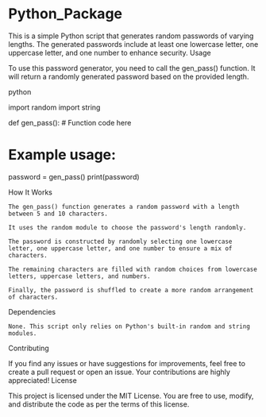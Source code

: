 # Python_Package

This is a simple Python script that generates random passwords of varying lengths. The generated passwords include at least one lowercase letter, one uppercase letter, and one number to enhance security.
Usage

To use this password generator, you need to call the gen_pass() function. It will return a randomly generated password based on the provided length.

python

import random
import string

def gen_pass():
    # Function code here

# Example usage:
password = gen_pass()
print(password)

How It Works

    The gen_pass() function generates a random password with a length between 5 and 10 characters.

    It uses the random module to choose the password's length randomly.

    The password is constructed by randomly selecting one lowercase letter, one uppercase letter, and one number to ensure a mix of characters.

    The remaining characters are filled with random choices from lowercase letters, uppercase letters, and numbers.

    Finally, the password is shuffled to create a more random arrangement of characters.

Dependencies

    None. This script only relies on Python's built-in random and string modules.

Contributing

If you find any issues or have suggestions for improvements, feel free to create a pull request or open an issue. Your contributions are highly appreciated!
License

This project is licensed under the MIT License. You are free to use, modify, and distribute the code as per the terms of this license.
